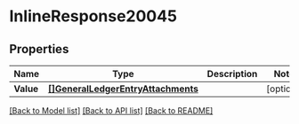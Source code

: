 # InlineResponse20045

## Properties

Name | Type | Description | Notes
------------ | ------------- | ------------- | -------------
**Value** | [**[]GeneralLedgerEntryAttachments**](generalLedgerEntryAttachments.md) |  | [optional] 

[[Back to Model list]](../README.md#documentation-for-models) [[Back to API list]](../README.md#documentation-for-api-endpoints) [[Back to README]](../README.md)


